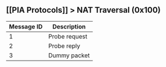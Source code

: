 [[PIA Protocols]] > NAT Traversal (0x100)
---

| Message ID | Description |
| --- | --- |
| 1 | Probe request |
| 2 | Probe reply |
| 3 | Dummy packet |